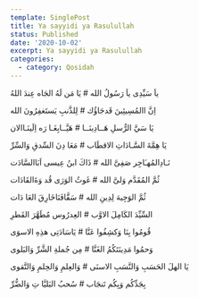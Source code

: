```yaml
---
template: SinglePost
title: Ya sayyidi ya Rasulullah
status: Published
date: '2020-10-02'
excerpt: Ya sayyidi ya Rasulullah
categories:
  - category: Qosidah
---
```


ياَ سَيِّدِى ياَ رَسُولُ الله     #        يَا مَن لَهُ الجَاه عِندَ اللهُ

اِنَّ االمُسِيئِينَ قَدجَاؤُك      #         لِلذَّنبِ يَستَغفِرُونَ الله

يَا سَيَّ الرُّسلِ هَــادِينَــا     #       هَيَّــابِغَـا رَه اِلَينَـاالان

يَا هِمَّةَ السَّـادَاتِ الاقطَاب   #      مَعَا دِنَ السِّدقِ وَالسِّرِّ

نَـادِالمُهـَاجِر صَفِىَّ الله      #     ذَاكَ ابنُ عِيسى اَبَاالسَّادَت

ثُمَّ المُقَدَّم وَلىَّ الله       #    غَوثُ الوَرَى قُد وَةَالقَادَات

ثُمَّ الوَجِيهَ لِدِينِ الله       #       سَقَّافَنَاخَارِقَ العَا دَات

السِّيِّدَ الكَامِلَ الاوَّب     #      العِدرُوس مُطَهَّرَ القَطرِ

قُومُوا بِنَا وَكشِفُوا عَنَّا     #       يَاسَادَتِى هذِهِ الاسوَى

وَحمُوا مَدِينَتَكُمُ الغَنَّا       #       مِن جُملةِ الشَّرِّ وَالبَلوى

يَا الهلَ الحَسَبِ وَالنَّسَبِ الاسنَى    #     وَالعِلمِ وَالحِلمِ وَالتَّقوى

بِجَدِّكُم وَبِكُم تَنجَاب      #      سُحبُ البَليَّا تِ وَالضُّرِّ

